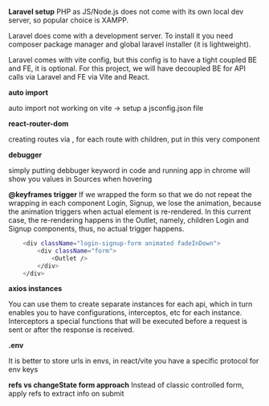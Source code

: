 **Laravel setup**
PHP as JS/Node.js does not come with its own local dev server, so popular choice is XAMPP.

Laravel does come with a development server. To install it you need composer package manager and global laravel installer (it is lightweight).

Laravel comes with vite config, but this config is to have a tight coupled BE and FE, it is optional. For this project, we will have decoupled BE for API calls via Laravel and FE via Vite and React.

**auto import**

auto import not working on vite -> setup a jsconfig.json file

**react-router-dom**

creating routes via <RouterProvider router={router} />, for each route with children, put <Outlet /> in this very component

**debugger**

simply putting debbuger keyword in code and running app in chrome will show you values in Sources when hovering

**@keyframes trigger**
If we wrapped the form so that we do not repeat the wrapping in each component Login, Signup, we lose the animation, because the animation triggers when actual element is re-rendered. In this current case, the re-rendering happens in the Outlet, namely, children Login and Signup components, thus, no actual trigger happens.
```sh
    <div className="login-signup-form animated fadeInDown">
        <div className="form">
            <Outlet />
        </div>
    </div>
```
**axios instances**

You can use them to create separate instances for each api, which in turn enables you to have configurations, interceptos, etc for each instance.
Interceptors a special functions that will be executed before a request is sent or after the response is received.

**.env**

It is better to store urls in envs, in react/vite you have a specific protocol for env keys

**refs vs changeState form approach**
Instead of classic controlled form, apply refs to extract info on submit